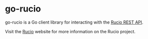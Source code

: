 # go-rucio

go-rucio is a Go client library for interacting with the [Rucio REST API](https://rucio.github.io/documentation/html/rest_api_doc.html).

Visit the [Rucio](https://rucio.cern.ch/) website for more information on the Rucio project.
